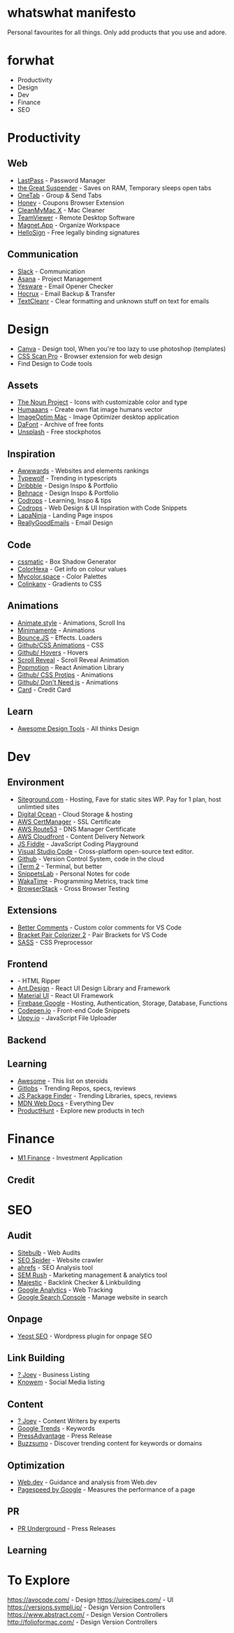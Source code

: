 # whatswhat manifesto
Personal favourites for all things. Only add products that you use and adore. 

# forwhat 
- Productivity
- Design
- Dev
- Finance
- SEO

# Productivity 
## Web
- <a href="https://www.lastpass.com/">LastPass</a> - Password Manager
- <a href="chrome.google.com/webstore/detail/the-great-suspender/klbibkeccnjlkjkiokjodocebajanakg">the Great Suspender</a> - Saves on RAM, Temporary sleeps open tabs
- <a href="chrome.google.com/webstore/detail/onetab/chphlpgkkbolifaimnlloiipkdnihall">OneTab</a> - Group & Send Tabs
- <a href="joinhoney.com/">Honey</a> - Coupons Browser Extension
- <a href="https://cleanmymac.com/">CleanMyMac X</a> - Mac Cleaner
- <a href="https://www.teamviewer.com/en-us/">TeamViewer</a> - Remote Desktop Software
- <a href="https://apps.apple.com/us/app/magnet/id441258766?mt=12">Magnet.App</a> - Organize Workspace
- <a href="https://www.hellosign.com/">HelloSign</a> - Free legally binding signatures

## Communication
- <a href="https://slack.com/">Slack</a> - Communication
- <a href="asana.com">Asana</a> - Project Management 
- <a href="yesware.com/">Yesware</a> - Email Opener Checker
- <a href="thehorcrux.com/">Hocrux</a> - Email Backup & Transfer
- <a href="https://www.textcleanr.com/">TextCleanr</a> - Clear formatting and unknown stuff on text for emails

# Design 
- <a href="canva.com">Canva</a> - Design tool, When you're too lazy to use photoshop (templates)
- <a href="cssscanpro.com">CSS Scan Pro</a> - Browser extension for web design
- Find Design to Code tools

## Assets
- <a href="thenounproject.com">The Noun Project</a> - Icons with customizable color and type
- <a href="humaaans.com/">Humaaans</a> - Create own flat image humans vector
- <a href="https://imageoptim.com/mac">ImageOptim Mac</a> - Image Optimizer desktop application
- <a href="https://www.dafont.com/">DaFont</a> - Archive of free fonts
- <a href="https://unsplash.com/">Unsplash</a> - Free stockphotos

## Inspiration
- <a href="awwwards.com">Awwwards</a> - Websites and elements rankings 
- <a href="typewolf.com">Typewolf</a> - Trending in typescripts 
- <a href="dribbble.com/">Dribbble</a> - Design Inspo & Portfolio
- <a href="behance.net/">Behnace</a> - Design Inspo & Portfolio
- <a href="https://tympanus.net/codrops/">Codrops</a> - Learning, Inspo & tips
- <a href="https://codemyui.com/">Codrops</a> - Web Design & UI Inspiration with Code Snippets
- <a href="https://www.lapa.ninja/">LapaNinja</a> - Landing Page inspos
- <a href="https://reallygoodemails.com/">ReallyGoodEmails</a> - Email Design 

## Code
- <a href="https://www.cssmatic.com/box-shadow/">cssmatic</a> - Box Shadow Generator
- <a href="https://www.colorhexa.com/ffffff">ColorHexa</a> - Get info on colour values 
- <a href="https://mycolor.space/">Mycolor.space</a> - Color Palettes
- <a href="http://www.colinkeany.com/blend/">Colinkany</a> - Gradients to CSS

## Animations
- <a href="https://animate.style/">Animate.style</a> - Animations, Scroll Ins
- <a href="https://www.minimamente.com/project/magic/">Minimamente</a> - Animations
- <a href="http://bouncejs.com/">Bounce.JS</a> - Effects. Loaders
- <a href="https://github.com/cssanimation/css-animation-101">Github/CSS Animations</a> - CSS
- <a href="https://github.com/IanLunn/Hover">Github/ Hovers</a> - Hovers
- <a href="https://scrollrevealjs.org/">Scroll Reveal</a> - Scroll Reveal Animation
- <a href="https://popmotion.io/">Popmotion</a> - React Animation Library
- <a href="https://github.com/AllThingsSmitty/css-protips">Github/ CSS Protips</a> - Animations
- <a href="https://github.com/you-dont-need/You-Dont-Need-JavaScript">Github/ Don't Need js</a> - Animations
- <a href="https://github.com/jessepollak/card">Card</a> - Credit Card

## Learn
- <a href="https://github.com/goabstract/Awesome-Design-Tools ">Awesome Design Tools</a> - All thinks Design

# Dev 
## Environment
- <a href="siteground.com">Siteground.com</a> - Hosting, Fave for static sites WP. Pay for 1 plan, host unlimtied sites
- <a href="https://www.digitalocean.com/">Digital Ocean</a> - Cloud Storage & hosting
- <a href="https://docs.aws.amazon.com/acm/index.html">AWS CertManager</a> - SSL Certificate 
- <a href="https://aws.amazon.com/route53/">AWS Route53</a> - DNS Manager Certificate 
- <a href="https://aws.amazon.com/cloudfront/">AWS Cloudfront</a> - Content Delivery Network
- <a href="https://jsfiddle.net/">JS Fiddle</a> - JavaScript Coding Playground
- <a href="https://code.visualstudio.com/">Visual Studio Code</a> - Cross-platform open-source text editor.
- <a href="github.com/">Github</a> - Version Control System, code in the cloud 
- <a href="https://www.iterm2.com/">iTerm 2</a> - Terminal, but better
- <a href="https://setapp.com/apps/snippetslab">SnippetsLab</a> - Personal Notes for code 
- <a href="https://wakatime.com/">WakaTime</a> - Programming Metrics, track time
- <a href="https://www.browserstack.com/">BrowserStack</a> - Cross Browser Testing

## Extensions
- <a href="https://marketplace.visualstudio.com/items?itemName=aaron-bond.better-comments">Better Comments</a> - Custom color comments for VS Code
- <a href="https://marketplace.visualstudio.com/items?itemName=CoenraadS.bracket-pair-colorizer-2">Bracket Pair Colorizer 2</a> - Pair Brackets for VS Code
- <a href="https://sass-lang.com/">SASS</a> - CSS Preprocessor

## Frontend
- <a href="?"></a> - HTML Ripper
- <a href="https://ant.design/">Ant.Design</a> - React UI Design Library and Framework
- <a href="https://material-ui.com/">Material UI</a> - React UI Framework
- <a href="firebase.google.com/">Firebase Google</a> - Hosting, Authentication, Storage, Database, Functions
- <a href="codepen.io">Codepen.io</a> - Front-end Code Snippets
- <a href="uppy.io">Uppy.io</a> - JavaScript File Uploader

## Backend

## Learning
- <a href="https://github.com/sindresorhus/awesome">Awesome</a> - This list on steroids
- <a href="https://www.gitlogs.com/">Gitlobs</a> - Trending Repos, specs, reviews
- <a href="https://openbase.io/">JS Package Finder</a> - Trending Libraries, specs, reviews
- <a href="https://developer.mozilla.org/en-US/">MDN Web Docs</a> - Everything Dev
- <a href="producthunt.com">ProductHunt</a> - Explore new products in tech

# Finance
- <a href="https://www.m1finance.com/">M1 Finance</a> - Investment Application

## Credit

# SEO 

## Audit
- <a href="https://sitebulb.com/">Sitebulb</a> - Web Audits  
- <a href="https://www.screamingfrog.co.uk/seo-spider/">SEO Spider</a> - Website crawler
- <a href="ahrefs.com">ahrefs</a> - SEO Analysis tool
- <a href="https://www.semrush.com/">SEM Rush</a> - Marketing management & analytics tool
- <a href="https://majestic.com/">Majestic</a> - Backlink Checker & Linkbuilding
- <a href="https://analytics.google.com">Google Analytics</a> - Web Tracking
- <a href="www.google.com/webmasters/#?modal_active=none">Google Search Console</a> - Manage website in search

## Onpage
- <a href="https://wordpress.org/plugins/wordpress-seo/">Yeost SEO</a> - Wordpress plugin for onpage SEO

## Link Building 
- <a href="?">? Joey</a> - Business Listing 
- <a href="https://knowem.com/">Knowem</a> - Social Media listing

## Content
- <a href="?">? Joey</a> - Content Writers by experts
- <a href="https://trends.google.com/trends/?geo=US">Google Trends</a> - Keywords
- <a href="https://www.pressadvantage.com/">PressAdvantage</a> - Press Release
- <a href="https://app.buzzsumo.com/discover/trending">Buzzsumo</a> - Discover trending content for keywords or domains

## Optimization
- <a href="web.dev/">Web.dev</a> - Guidance and analysis from Web.dev
- <a href="https://developers.google.com/speed/pagespeed/insights/">Pagespeed by Google</a> - Measures the performance of a page

## PR
- <a href="www.prunderground.com/">PR Underground</a> - Press Releases

## Learning 

# To Explore  
https://avocode.com/ - Design
https://uirecipes.com/ - UI
https://versions.sympli.io/ - Design Version Controllers
https://www.abstract.com/ - Design Version Controllers
http://folioformac.com/ - Design Version Controllers
